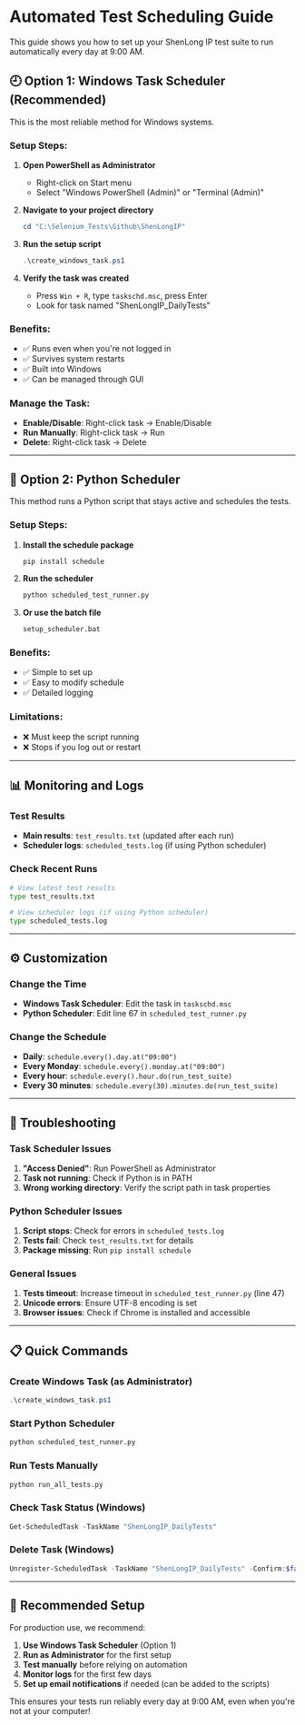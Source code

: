 # Automated Test Scheduling Guide

This guide shows you how to set up your ShenLong IP test suite to run automatically every day at 9:00 AM.

## 🕘 Option 1: Windows Task Scheduler (Recommended)

This is the most reliable method for Windows systems.

### Setup Steps:

1. **Open PowerShell as Administrator**
   - Right-click on Start menu
   - Select "Windows PowerShell (Admin)" or "Terminal (Admin)"

2. **Navigate to your project directory**
   ```powershell
   cd "C:\Selenium_Tests\Github\ShenLongIP"
   ```

3. **Run the setup script**
   ```powershell
   .\create_windows_task.ps1
   ```

4. **Verify the task was created**
   - Press `Win + R`, type `taskschd.msc`, press Enter
   - Look for task named "ShenLongIP_DailyTests"

### Benefits:
- ✅ Runs even when you're not logged in
- ✅ Survives system restarts
- ✅ Built into Windows
- ✅ Can be managed through GUI

### Manage the Task:
- **Enable/Disable**: Right-click task → Enable/Disable
- **Run Manually**: Right-click task → Run
- **Delete**: Right-click task → Delete

---

## 🐍 Option 2: Python Scheduler

This method runs a Python script that stays active and schedules the tests.

### Setup Steps:

1. **Install the schedule package**
   ```bash
   pip install schedule
   ```

2. **Run the scheduler**
   ```bash
   python scheduled_test_runner.py
   ```

3. **Or use the batch file**
   ```bash
   setup_scheduler.bat
   ```

### Benefits:
- ✅ Simple to set up
- ✅ Easy to modify schedule
- ✅ Detailed logging

### Limitations:
- ❌ Must keep the script running
- ❌ Stops if you log out or restart

---

## 📊 Monitoring and Logs

### Test Results
- **Main results**: `test_results.txt` (updated after each run)
- **Scheduler logs**: `scheduled_tests.log` (if using Python scheduler)

### Check Recent Runs
```bash
# View latest test results
type test_results.txt

# View scheduler logs (if using Python scheduler)
type scheduled_tests.log
```

---

## ⚙️ Customization

### Change the Time
- **Windows Task Scheduler**: Edit the task in `taskschd.msc`
- **Python Scheduler**: Edit line 67 in `scheduled_test_runner.py`

### Change the Schedule
- **Daily**: `schedule.every().day.at("09:00")`
- **Every Monday**: `schedule.every().monday.at("09:00")`
- **Every hour**: `schedule.every().hour.do(run_test_suite)`
- **Every 30 minutes**: `schedule.every(30).minutes.do(run_test_suite)`

---

## 🔧 Troubleshooting

### Task Scheduler Issues
1. **"Access Denied"**: Run PowerShell as Administrator
2. **Task not running**: Check if Python is in PATH
3. **Wrong working directory**: Verify the script path in task properties

### Python Scheduler Issues
1. **Script stops**: Check for errors in `scheduled_tests.log`
2. **Tests fail**: Check `test_results.txt` for details
3. **Package missing**: Run `pip install schedule`

### General Issues
1. **Tests timeout**: Increase timeout in `scheduled_test_runner.py` (line 47)
2. **Unicode errors**: Ensure UTF-8 encoding is set
3. **Browser issues**: Check if Chrome is installed and accessible

---

## 📋 Quick Commands

### Create Windows Task (as Administrator)
```powershell
.\create_windows_task.ps1
```

### Start Python Scheduler
```bash
python scheduled_test_runner.py
```

### Run Tests Manually
```bash
python run_all_tests.py
```

### Check Task Status (Windows)
```powershell
Get-ScheduledTask -TaskName "ShenLongIP_DailyTests"
```

### Delete Task (Windows)
```powershell
Unregister-ScheduledTask -TaskName "ShenLongIP_DailyTests" -Confirm:$false
```

---

## 🎯 Recommended Setup

For production use, we recommend:

1. **Use Windows Task Scheduler** (Option 1)
2. **Run as Administrator** for the first setup
3. **Test manually** before relying on automation
4. **Monitor logs** for the first few days
5. **Set up email notifications** if needed (can be added to the scripts)

This ensures your tests run reliably every day at 9:00 AM, even when you're not at your computer! 
